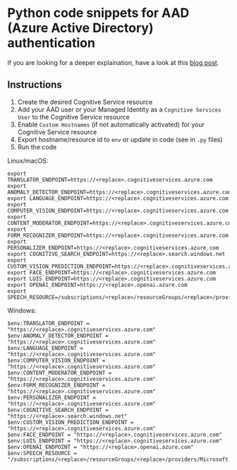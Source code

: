 # Python code snippets for AAD (Azure Active Directory) authentication

If you are looking for a deeper explaination, have a look at this [blog post](https://clemenssiebler.com/azure-active-directory-aad-authentication-for-azure-cognitive-services/).

## Instructions

1. Create the desired Cognitive Service resource
1. Add your AAD user or your Managed Identity as a `Cognitive Services User` to the Cognitive Service resource
1. Enable `Custom Hostnames` (if not automatically activated) for your Cognitive Service resource
1. Export hostname/resource id to `env` or update in code (see in `.py` files)
1. Run the code

Linux/macOS:
```
export TRANSLATOR_ENDPOINT=https://<replace>.cognitiveservices.azure.com
export ANOMALY_DETECTOR_ENDPOINT=https://<replace>.cognitiveservices.azure.com
export LANGUAGE_ENDPOINT=https://<replace>.cognitiveservices.azure.com
export COMPUTER_VISION_ENDPOINT=https://<replace>.cognitiveservices.azure.com
export CONTENT_MODERATOR_ENDPOINT=https://<replace>.cognitiveservices.azure.com
export FORM_RECOGNIZER_ENDPOINT=https://<replace>.cognitiveservices.azure.com
export PERSONALIZER_ENDPOINT=https://<replace>.cognitiveservices.azure.com
export COGNITIVE_SEARCH_ENDPOINT=https://<replace>.search.windows.net
export CUSTOM_VISION_PREDICTION_ENDPOINT=https://<replace>.cognitiveservices.azure.com
export FACE_ENDPOINT=https://<replace>.cognitiveservices.azure.com
export LUIS_ENDPOINT=https://<replace>.cognitiveservices.azure.com
export OPENAI_ENDPOINT=https://<replace>.openai.azure.com
export SPEECH_RESOURCE=/subscriptions/<replace>/resourceGroups/<replace>/providers/Microsoft.CognitiveServices/accounts/<replace>
```

Windows:
```
$env:TRANSLATOR_ENDPOINT = "https://<replace>.cognitiveservices.azure.com"
$env:ANOMALY_DETECTOR_ENDPOINT = "https://<replace>.cognitiveservices.azure.com"
$env:LANGUAGE_ENDPOINT = "https://<replace>.cognitiveservices.azure.com"
$env:COMPUTER_VISION_ENDPOINT = "https://<replace>.cognitiveservices.azure.com"
$env:CONTENT_MODERATOR_ENDPOINT = "https://<replace>.cognitiveservices.azure.com"
$env:FORM_RECOGNIZER_ENDPOINT = "https://<replace>.cognitiveservices.azure.com"
$env:PERSONALIZER_ENDPOINT = "https://<replace>.cognitiveservices.azure.com"
$env:COGNITIVE_SEARCH_ENDPOINT = "https://<replace>.search.windows.net"
$env:CUSTOM_VISION_PREDICTION_ENDPOINT = "https://<replace>.cognitiveservices.azure.com"
$env:FACE_ENDPOINT = "https://<replace>.cognitiveservices.azure.com"
$env:LUIS_ENDPOINT = "https://<replace>.cognitiveservices.azure.com"
$env:OPENAI_ENDPOINT = "https://<replace>.openai.azure.com"
$env:SPEECH_RESOURCE = "/subscriptions/<replace>/resourceGroups/<replace>/providers/Microsoft.CognitiveServices/accounts/<replace>"
```
